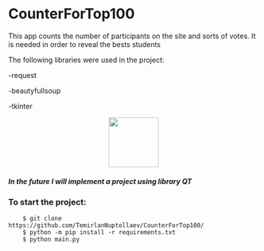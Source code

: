 <h1>CounterForTop100</h1>

This app counts the number of participants on the site and sorts of votes. It is needed in order to reveal the bests students

The following libraries were used in the project:
<br>
<p>-request</p>
<p>-beautyfullsoup</p>
<p>-tkinter</p>

    
<div id="header" align="center">
    <img src="https://media.giphy.com/media/M9gbBd9nbDrOTu1Mqx/giphy.gif" width="100"/>
</div>

<h5>In the future I will implement a project using library QT</h5>
  
<h3>To start the project:</h3>
        
        $ git clone https://github.com/TemirlanNuptollaev/CounterForTop100/
        $ python -m pip install -r requirements.txt
        $ python main.py

